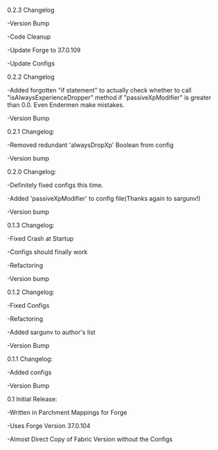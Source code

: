 0.2.3 Changelog

-Version Bump

-Code Cleanup

-Update Forge to 37.0.109

-Update Configs

0.2.2 Changelog

-Added forgotten "if statement" to actually check whether to call "isAlwaysExperienceDropper" method if "passiveXpModifier" is greater than 0.0. Even Endermen make mistakes.

-Version Bump

0.2.1 Changelog:

-Removed redundant 'alwaysDropXp' Boolean from config

-Version bump

0.2.0 Changelog:

-Definitely fixed configs this time.

-Added 'passiveXpModifier' to config file(Thanks again to sargunv!)

-Version bump

0.1.3 Changelog:

-Fixed Crash at Startup

-Configs should finally work

-Refactoring

-Version bump

0.1.2 Changelog:

-Fixed Configs

-Refactoring

-Added sargunv to author's list

-Version Bump

0.1.1 Changelog:

-Added configs

-Version Bump

0.1 Initial Release:

-Written in Parchment Mappings for Forge

-Uses Forge Version 37.0.104

-Almost Direct Copy of Fabric Version without the Configs


